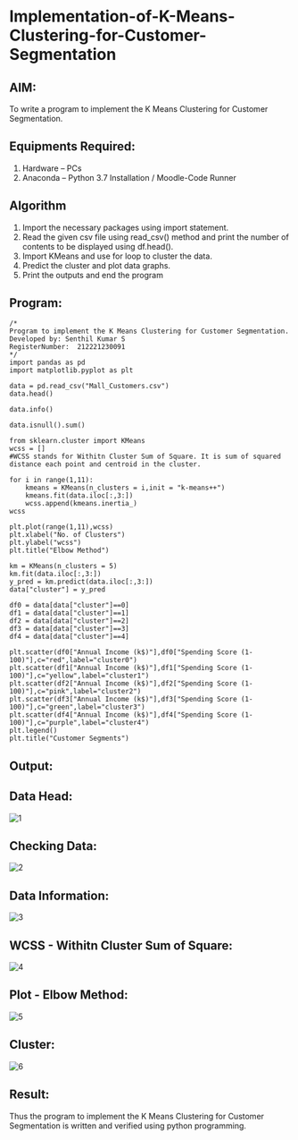 # Implementation-of-K-Means-Clustering-for-Customer-Segmentation

## AIM:
To write a program to implement the K Means Clustering for Customer Segmentation.

## Equipments Required:
1. Hardware – PCs
2. Anaconda – Python 3.7 Installation / Moodle-Code Runner

## Algorithm
1. Import the necessary packages using import statement.
2. Read the given csv file using read_csv() method and print the number of contents to be displayed using df.head().
3. Import KMeans and use for loop to cluster the data.
4. Predict the cluster and plot data graphs.
5. Print the outputs and end the program

## Program:
```
/*
Program to implement the K Means Clustering for Customer Segmentation.
Developed by: Senthil Kumar S
RegisterNumber:  212221230091
*/
import pandas as pd
import matplotlib.pyplot as plt

data = pd.read_csv("Mall_Customers.csv")
data.head()

data.info()

data.isnull().sum()

from sklearn.cluster import KMeans
wcss = [] 
#WCSS stands for Withitn Cluster Sum of Square. It is sum of squared distance each point and centroid in the cluster.

for i in range(1,11):
    kmeans = KMeans(n_clusters = i,init = "k-means++")
    kmeans.fit(data.iloc[:,3:])
    wcss.append(kmeans.inertia_)
wcss

plt.plot(range(1,11),wcss)
plt.xlabel("No. of Clusters")
plt.ylabel("wcss")
plt.title("Elbow Method")

km = KMeans(n_clusters = 5)
km.fit(data.iloc[:,3:])
y_pred = km.predict(data.iloc[:,3:])
data["cluster"] = y_pred

df0 = data[data["cluster"]==0]
df1 = data[data["cluster"]==1]
df2 = data[data["cluster"]==2]
df3 = data[data["cluster"]==3]
df4 = data[data["cluster"]==4]

plt.scatter(df0["Annual Income (k$)"],df0["Spending Score (1-100)"],c="red",label="cluster0")
plt.scatter(df1["Annual Income (k$)"],df1["Spending Score (1-100)"],c="yellow",label="cluster1")
plt.scatter(df2["Annual Income (k$)"],df2["Spending Score (1-100)"],c="pink",label="cluster2")
plt.scatter(df3["Annual Income (k$)"],df3["Spending Score (1-100)"],c="green",label="cluster3")
plt.scatter(df4["Annual Income (k$)"],df4["Spending Score (1-100)"],c="purple",label="cluster4")
plt.legend()
plt.title("Customer Segments")
```

## Output:

## Data Head:
![1](https://user-images.githubusercontent.com/93860256/173227395-22a00316-8417-40ac-ac05-0abed61596e7.PNG)


## Checking Data:
![2](https://user-images.githubusercontent.com/93860256/173227404-6125bc6f-1b85-4a59-96bc-bec5d0a98b10.PNG)


## Data Information:
![3](https://user-images.githubusercontent.com/93860256/173227411-c74387df-1d05-493c-acdb-11343b9d1c71.PNG)


## WCSS - Withitn Cluster Sum of Square:
![4](https://user-images.githubusercontent.com/93860256/173227417-a8032c2c-e282-4c81-b5db-e9f54808d661.PNG)


## Plot - Elbow Method:
![5](https://user-images.githubusercontent.com/93860256/173227423-2d5c010d-2adb-48ea-8cb2-e5bbc89f0f8f.PNG)


##  Cluster:
![6](https://user-images.githubusercontent.com/93860256/173227436-2f2ea418-4bfb-41ca-afa2-95d33ef63053.PNG)




## Result:
Thus the program to implement the K Means Clustering for Customer Segmentation is written and verified using python programming.
